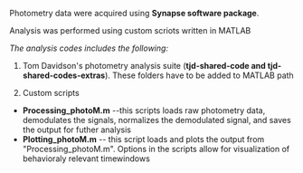 Photometry data were acquired using	**Synapse software package**.

Analysis was performed using custom scriots written in MATLAB

*The analysis codes includes the following:*
1) Tom Davidson's photometry analysis suite (**tjd-shared-code and tjd-shared-codes-extras**).  These folders have to be added to MATLAB path

3) Custom scripts
  * **Processing_photoM.m** --this scripts loads raw photometry data, demodulates the signals, normalizes the demodulated signal, and saves the output for futher analysis
  * **Plotting_photoM.m** -- this script loads and plots the output from "Processing_photoM.m". Options in the scripts allow for visualization of behavioraly relevant       timewindows
 
  
  
 
